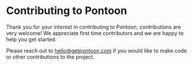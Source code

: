 # Contributing to Pontoon

Thank you for your interest in contributing to Pontoon, contributions are very welcome! We appreciate first time contributors and we are happy to help you get started. 

Please reach out to [hello@getpontoon.com](mailto:hello@getpontoon.com) if you would like to make code or other contributions to the project.